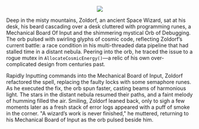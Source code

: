 <p align="center">
  <img src="https://github.com/user-attachments/assets/5d228d83-3597-43a0-b69f-da9ce5b61b72" />
</p>

Deep in the misty mountains, Zoldorf, an ancient Space Wizard, sat at his desk, his beard cascading over a desk cluttered with programming runes, a Mechanical Board Of Input and the shimmering mystical Orb of Debugging. The orb pulsed with swirling glyphs of cosmic code, reflecting Zoldorf’s current battle: a race condition in his multi-threaded data pipeline that had stalled time in a distant nebula. Peering into the orb, he traced the issue to a rogue mutex in ```AllocateCosmicEnergy()```—a relic of his own over-complicated design from centuries past.

Rapidly Inputting commands into the Mechanical Board of Input, Zoldorf refactored the spell, replacing the faulty locks with some semaphore runes. As he executed the fix, the orb spun faster, casting beams of harmonious light. The stars in the distant nebula resumed their paths, and a faint melody of humming filled the air. Smiling, Zoldorf leaned back, only to sigh a few moments later as a fresh stack of error logs appeared with a puff of smoke in the corner. "A wizard’s work is never finished," he muttered, returning to his Mechanical Board of Input as the orb pulsed beside him.
